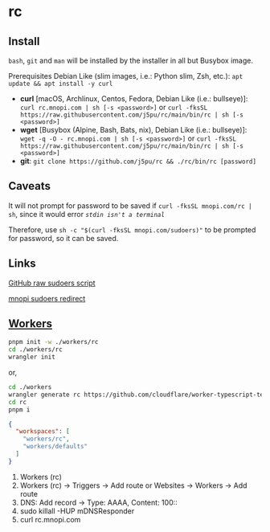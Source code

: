 #  rc

## Install 
`bash`, `git` and `man` will be installed by the installer in all but Busybox image.

Prerequisites Debian Like (slim images, i.e.: Python slim, Zsh, etc.): 
`apt update && apt install -y curl`

* **curl** [macOS, Archlinux, Centos, Fedora, Debian Like (i.e.: bullseye)]: 
`curl rc.mnopi.com | sh [-s <password>]` 
or 
`curl -fksSL https://raw.githubusercontent.com/j5pu/rc/main/bin/rc | sh [-s <password>]`
* **wget** [Busybox (Alpine, Bash, Bats, nix), Debian Like (i.e.: bullseye)]: 
`wget -q -O - rc.mnopi.com | sh [-s <password>]`
or 
`curl -fksSL https://raw.githubusercontent.com/j5pu/rc/main/bin/rc | sh [-s <password>]`
* **git**: 
`git clone https://github.com/j5pu/rc && ./rc/bin/rc [password]`

## Caveats
It will not prompt for password to be saved if `curl -fksSL mnopi.com/rc | sh`, since it would error 
*`stdin isn't a terminal`*

Therefore, use `sh -c "$(curl -fksSL mnopi.com/sudoers)"` to be prompted for password, so it can be saved.

## Links
[GitHub raw sudoers script](https://raw.githubusercontent.com/j5pu/sudoers/main/sudoers)

[mnopi sudoers redirect](https://mnopi.com/sudoers)

## [Workers](https://developers.cloudflare.com/workers/platform/routes)
```bash
pnpm init -w ./workers/rc
cd ./workers/rc
wrangler init
```
or,

```bash
cd ./workers
wrangler generate rc https://github.com/cloudflare/worker-typescript-template
cd rc
pnpm i
```

```json
{
  "workspaces": [
    "workers/rc",
    "workers/defaults"
  ]
}
```

1. Workers (rc)
2. Workers (rc) -> Triggers -> Add route or Websites -> Workers -> Add route
3. DNS: Add record -> Type: AAAA, Content: 100::
4. sudo killall -HUP mDNSResponder
5. curl rc.mnopi.com
